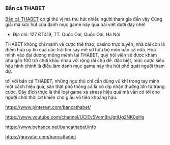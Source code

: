 ### Bắn cá THABET

[Bắn cá THABET](https://thabet.media/ban-ca/) có gì thú vị mà thu hút nhiều người tham gia đến vậy Cùng giải mã sức hút của danh mục game này qua bài viết dưới đây nhé!

- Địa chỉ: 127 ĐT419, TT. Quốc Oai, Quốc Oai, Hà Nội

THABET không chỉ mạnh về cược thể thao, casino trực tuyến, nhà cái còn là điểm hứa uy tín của các trái tim say mê sở hữu bộ môn bắn cá nữa. Hòa mình vào đại dương mông mênh tại THABET, quý hội viên sẽ được khám phá gần 100 trò chơi khác nhau với rộng rãi chủ đề. đặc biệt, mức cược siêu hậu hĩnh chính là điều làm danh mục game này thu hút phổ quát người tham dự.

tới với bắn cá THABET, những ngư thủ chỉ cần dùng vũ khí trong tay mình một cách hiệu quả, săn thật phổ thông cá là có dịp nhận thưởng lớn từ trang cược. Đây đích thực là thể loại game xả stress hiệu quả mà vẫn có tới cho người chơi thời cơ khiến cho giàu vô tiền khoáng hậu.

https://www.pinterest.com/bancathabet/

https://www.youtube.com/channel/UClEv5Vom8nJgtiUg2NK0eHg

https://www.behance.net/bancathabet/info

https://gravatar.com/bancathabet
